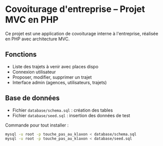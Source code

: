 # Covoiturage d'entreprise – Projet MVC en PHP

Ce projet est une application de covoiturage interne à l'entreprise, réalisée en PHP avec architecture MVC.

## Fonctions

- Liste des trajets à venir avec places dispo
- Connexion utilisateur
- Proposer, modifier, supprimer un trajet
- Interface admin (agences, utilisateurs, trajets)

## Base de données

- Fichier `database/schema.sql` : création des tables
- Fichier `database/seed.sql` : insertion des données de test

Commande pour tout installer :

```bash
mysql -u root -p touche_pas_au_klaxon < database/schema.sql
mysql -u root -p touche_pas_au_klaxon < database/seed.sql
```
